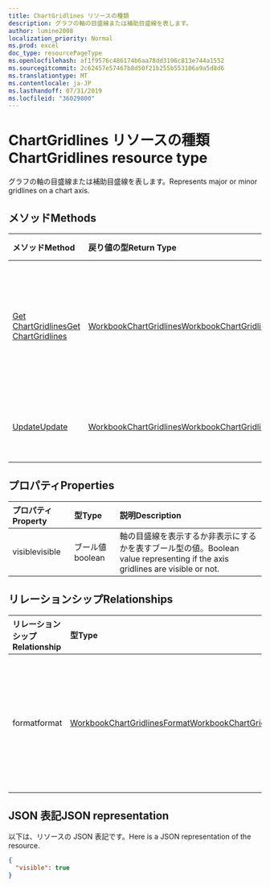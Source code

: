 ```yaml
---
title: ChartGridlines リソースの種類
description: グラフの軸の目盛線または補助目盛線を表します。
author: lumine2008
localization_priority: Normal
ms.prod: excel
doc_type: resourcePageType
ms.openlocfilehash: af1f9576c486174b6aa78dd3196c813e744a1552
ms.sourcegitcommit: 2c62457e57467b8d50f21b255b553106a9a5d8d6
ms.translationtype: MT
ms.contentlocale: ja-JP
ms.lasthandoff: 07/31/2019
ms.locfileid: "36029800"
---
```

# <a name="chartgridlines-resource-type"></a><span data-ttu-id="49635-103">ChartGridlines リソースの種類</span><span class="sxs-lookup"><span data-stu-id="49635-103">ChartGridlines resource type</span></span>

<span data-ttu-id="49635-104">グラフの軸の目盛線または補助目盛線を表します。</span><span class="sxs-lookup"><span data-stu-id="49635-104">Represents major or minor gridlines on a chart axis.</span></span>


## <a name="methods"></a><span data-ttu-id="49635-105">メソッド</span><span class="sxs-lookup"><span data-stu-id="49635-105">Methods</span></span>

| <span data-ttu-id="49635-106">メソッド</span><span class="sxs-lookup"><span data-stu-id="49635-106">Method</span></span>           | <span data-ttu-id="49635-107">戻り値の型</span><span class="sxs-lookup"><span data-stu-id="49635-107">Return Type</span></span>    |<span data-ttu-id="49635-108">説明</span><span class="sxs-lookup"><span data-stu-id="49635-108">Description</span></span>|
|:---------------|:--------|:----------|
|[<span data-ttu-id="49635-109">Get ChartGridlines</span><span class="sxs-lookup"><span data-stu-id="49635-109">Get ChartGridlines</span></span>](../api/chartgridlines-get.md) | [<span data-ttu-id="49635-110">WorkbookChartGridlines</span><span class="sxs-lookup"><span data-stu-id="49635-110">WorkbookChartGridlines</span></span>](chartgridlines.md) |<span data-ttu-id="49635-111">chartGridlines オブジェクトのプロパティと関係を読み取ります。</span><span class="sxs-lookup"><span data-stu-id="49635-111">Read properties and relationships of chartGridlines object.</span></span>|
|[<span data-ttu-id="49635-112">Update</span><span class="sxs-lookup"><span data-stu-id="49635-112">Update</span></span>](../api/chartgridlines-update.md) | [<span data-ttu-id="49635-113">WorkbookChartGridlines</span><span class="sxs-lookup"><span data-stu-id="49635-113">WorkbookChartGridlines</span></span>](chartgridlines.md)    |<span data-ttu-id="49635-114">ChartGridlines オブジェクトを更新します。</span><span class="sxs-lookup"><span data-stu-id="49635-114">Update ChartGridlines object.</span></span> |

## <a name="properties"></a><span data-ttu-id="49635-115">プロパティ</span><span class="sxs-lookup"><span data-stu-id="49635-115">Properties</span></span>
| <span data-ttu-id="49635-116">プロパティ</span><span class="sxs-lookup"><span data-stu-id="49635-116">Property</span></span>     | <span data-ttu-id="49635-117">型</span><span class="sxs-lookup"><span data-stu-id="49635-117">Type</span></span>   |<span data-ttu-id="49635-118">説明</span><span class="sxs-lookup"><span data-stu-id="49635-118">Description</span></span>|
|:---------------|:--------|:----------|
|<span data-ttu-id="49635-119">visible</span><span class="sxs-lookup"><span data-stu-id="49635-119">visible</span></span>|<span data-ttu-id="49635-120">ブール値</span><span class="sxs-lookup"><span data-stu-id="49635-120">boolean</span></span>|<span data-ttu-id="49635-121">軸の目盛線を表示するか非表示にするかを表すブール型の値。</span><span class="sxs-lookup"><span data-stu-id="49635-121">Boolean value representing if the axis gridlines are visible or not.</span></span>|

## <a name="relationships"></a><span data-ttu-id="49635-122">リレーションシップ</span><span class="sxs-lookup"><span data-stu-id="49635-122">Relationships</span></span>
| <span data-ttu-id="49635-123">リレーションシップ</span><span class="sxs-lookup"><span data-stu-id="49635-123">Relationship</span></span> | <span data-ttu-id="49635-124">型</span><span class="sxs-lookup"><span data-stu-id="49635-124">Type</span></span>   |<span data-ttu-id="49635-125">説明</span><span class="sxs-lookup"><span data-stu-id="49635-125">Description</span></span>|
|:---------------|:--------|:----------|
|<span data-ttu-id="49635-126">format</span><span class="sxs-lookup"><span data-stu-id="49635-126">format</span></span>|[<span data-ttu-id="49635-127">WorkbookChartGridlinesFormat</span><span class="sxs-lookup"><span data-stu-id="49635-127">WorkbookChartGridlinesFormat</span></span>](chartgridlinesformat.md)|<span data-ttu-id="49635-128">グラフの目盛線の書式設定を表します。</span><span class="sxs-lookup"><span data-stu-id="49635-128">Represents the formatting of chart gridlines.</span></span> <span data-ttu-id="49635-129">読み取り専用です。</span><span class="sxs-lookup"><span data-stu-id="49635-129">Read-only.</span></span>|

## <a name="json-representation"></a><span data-ttu-id="49635-130">JSON 表記</span><span class="sxs-lookup"><span data-stu-id="49635-130">JSON representation</span></span>

<span data-ttu-id="49635-131">以下は、リソースの JSON 表記です。</span><span class="sxs-lookup"><span data-stu-id="49635-131">Here is a JSON representation of the resource.</span></span>

<!-- {
  "blockType": "resource",
  "baseType": "microsoft.graph.entity",
  "optionalProperties": [

  ],
  "@odata.type": "microsoft.graph.workbookChartGridlines"
}-->

```json
{
  "visible": true
}

```

<!-- uuid: 8fcb5dbc-d5aa-4681-8e31-b001d5168d79
2015-10-25 14:57:30 UTC -->
<!-- {
  "type": "#page.annotation",
  "description": "ChartGridlines resource",
  "keywords": "",
  "section": "documentation",
  "tocPath": ""
}-->
